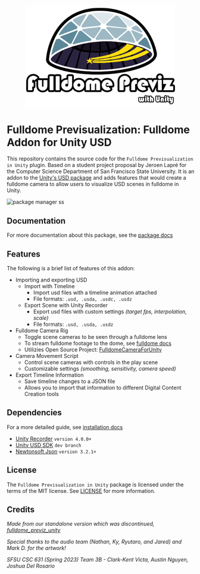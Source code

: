 
<p align="center">
  <img src="https://raw.githubusercontent.com/shdw9/fulldome_previz_plugin/main/Documentation%7E/images/fullDomePreviz.png" width="400" class="margin-left: auto; margin-right: auto;" />
</p>

# Fulldome Previsualization: Fulldome Addon for Unity USD
This repository contains the source code for the `Fulldome Previsualization in Unity` plugin. Based on a student project proposal by Jeroen Lapré for the Computer Science Department of San Francisco State University. It is an addon to the [Unity's USD package](https://github.com/Unity-Technologies/usd-unity-sdk) and adds features that would create a fulldome camera to allow users to visualize USD scenes in fulldome in Unity.

![package manager ss](https://i.imgur.com/mnjjQ8k.png)

## Documentation

For more documentation about this package, see the [package docs](https://github.com/shdw9/fulldome_previz_plugin/blob/main/Documentation~/Usage.md)

## Features

The following is a brief list of features of this addon:

* Importing and exporting USD
   * Import with Timeline
     * Import usd files with a timeline animation attached
     * File formats: `.usd, .usda, .usdc, .usdz`
   * Export Scene with Unity Recorder
     * Export usd files with custom settings *(target fps, interpolation, scale)*
     * File formats: `.usd, .usda, .usdz`
* Fulldome Camera Rig
  * Toggle scene cameras to be seen through a fulldome lens
  * To stream fulldome footage to the dome, see [fulldome docs](https://github.com/shdw9/fulldome_previz_plugin/tree/main/Documentation~/Fulldome.md)
  * Utilizies Open Source Project: [FulldomeCameraForUnity](https://github.com/rsodre/FulldomeCameraForUnity)
* Camera Movement Script
  * Control scene cameras with controls in the play scene
  * Customizable settings *(smoothing, sensitivity, camera speed)*
* Export Timeline Information
  * Save timeline changes to a JSON file
  * Allows you to import that information to different Digital Content Creation tools

## Dependencies
For a more detailed guide, see [installation docs](https://github.com/shdw9/fulldome_previz_plugin/tree/main/Documentation~/Installation.md)

* [Unity Recorder](https://docs.unity3d.com/Packages/com.unity.recorder@4.0/manual/index.html) `version 4.0.0+`
* [Unity USD SDK](https://github.com/Unity-Technologies/usd-unity-sdk) `dev branch`
* [Newtonsoft Json](https://www.newtonsoft.com/json) `version 3.2.1+`

## License

The `Fulldome Previsualization in Unity` package is licensed under the terms of the MIT license. See [LICENSE](https://github.com/shdw9/fulldome_previz_plugin/blob/main/LICENSE) for more information.

## Credits

*Made from our standalone version which was discontinued, [fulldome_previz_unity](https://github.com/shdw9/fulldome_previz_unity)*

*Special thanks to the audio team (Nathan, Ky, Ryutaro, and Jared) and Mark D. for the artwork!*

*SFSU CSC 631 (Spring 2023) Team 3B - Clark-Kent Victa, Austin Nguyen, Joshua Del Rosario*
